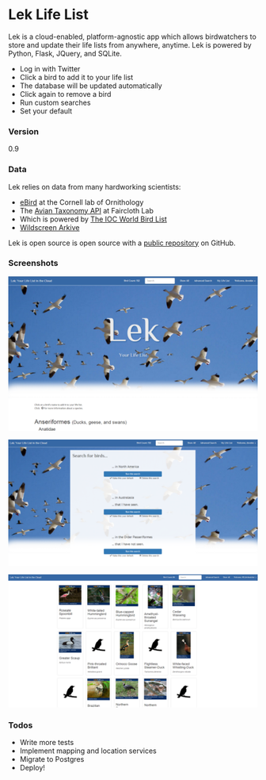 # Lek Life List

Lek is a cloud-enabled, platform-agnostic app which allows birdwatchers to store and update their life lists from anywhere, anytime. Lek is powered by Python, Flask, JQuery, and SQLite.

  - Log in with Twitter
  - Click a bird to add it to your life list
  - The database will be updated automatically
  - Click again to remove a bird
  - Run custom searches
  - Set your default

### Version
0.9

### Data

Lek relies on data from many hardworking scientists:

* [eBird](http://ebird.org/content/ebird/) at the Cornell lab of Ornithology
* The [Avian Taxonomy API](http://birds.faircloth-lab.org/) at Faircloth Lab
* Which is powered by [The IOC World Bird List](http://www.worldbirdnames.org/)
* [Wildscreen Arkive](http://www.arkive.org/)

Lek is open source is open source with a [public repository](https://github.com/dovekie/final_project) on GitHub.

### Screenshots

![Lek homepage screengrab](https://github.com/dovekie/final_project/blob/master/screengrabs/Lek-homepage.png)

![Lek saved searches screengrab](https://github.com/dovekie/final_project/blob/master/screengrabs/Lek-saved-search.png)

![Lek gallery screengrab](https://github.com/dovekie/final_project/blob/master/screengrabs/Lek-gallery.png)

### Todos

 - Write more tests
 - Implement mapping and location services
 - Migrate to Postgres
 - Deploy!


